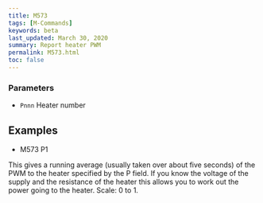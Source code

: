 ```yaml
---
title: M573
tags: [M-Commands] 
keywords: beta 
last_updated: March 30, 2020 
summary: Report heater PWM 
permalink: M573.html
toc: false 
---
```



### Parameters

* `Pnnn` Heater number

## Examples

* M573 P1

This gives a running average (usually taken over about five seconds) of the PWM to the heater specified by the P field. If you know the voltage of the supply and the resistance of the heater this allows you to work out the power going to the heater. Scale: 0 to 1.

